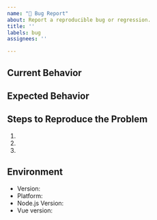 ```yaml
---
name: "🐛 Bug Report"
about: Report a reproducible bug or regression.
title: ''
labels: bug
assignees: ''

---
```


## Current Behavior

<!-- Describe how the issue manifests. -->

## Expected Behavior

<!-- Describe what the desired behavior would be. -->

## Steps to Reproduce the Problem

  1.
  2.
  3.

## Environment

- Version: <!-- Version set in package.json -->
- Platform: <!-- Win/Mac/Linux -->
- Node.js Version: <!-- Output of running `node -v` -->
- Vue version: <!-- Your vue version -->
